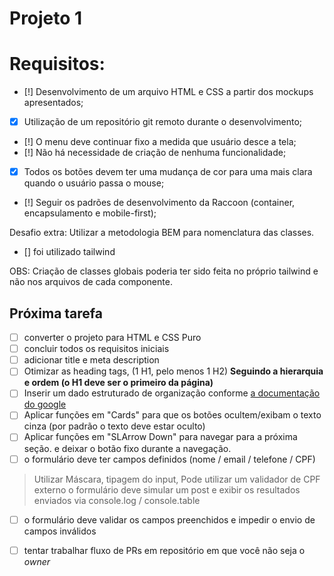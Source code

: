 # Projeto 1

# Requisitos:
- [!] Desenvolvimento de um arquivo HTML e CSS a partir dos mockups apresentados;
- [x] Utilização de um repositório git remoto durante o desenvolvimento;
- [!] O menu deve continuar fixo a medida que usuário desce a tela;
- [!] Não há necessidade de criação de nenhuma funcionalidade;
- [x] Todos os botões devem ter uma mudança de cor para uma mais clara quando o usuário passa o mouse;
- [!] Seguir os padrões de desenvolvimento da Raccoon (container, encapsulamento e mobile-first);

Desafio extra:
Utilizar a metodologia BEM para nomenclatura das classes.  
- [] foi utilizado tailwind

OBS: Criação de classes globais poderia ter sido feita no próprio tailwind e não nos arquivos de cada componente.

## Próxima tarefa

- [ ] converter o projeto para HTML e CSS Puro
- [ ] concluir todos os requisitos iniciais
- [ ] adicionar title e meta description
- [ ] Otimizar as heading tags, (1 H1, pelo menos 1 H2) **Seguindo a hierarquia e ordem (o H1 deve ser o primeiro da página)**
- [ ] Inserir um dado estruturado de organização conforme [a documentação do google](https://developers.google.com/search/docs/appearance/structured-data/organization?hl=pt-br)
- [ ] Aplicar funções em "Cards" para que os botões ocultem/exibam o texto cinza (por padrão o texto deve estar oculto)
- [ ] Aplicar funções em "SLArrow Down" para navegar para a próxima seção. e deixar o botão fixo durante a navegação.
- [ ] o formulário deve ter campos definidos (nome / email / telefone / CPF)
> Utilizar Máscara, tipagem do input, Pode utilizar um validador de CPF externo
> o formulário deve simular um post e exibir os resultados enviados via console.log / console.table
- [ ] o formulário deve validar os campos preenchidos e impedir o envio de campos inválidos
- [ ] tentar trabalhar fluxo de PRs em repositório em que você não seja o *owner*





